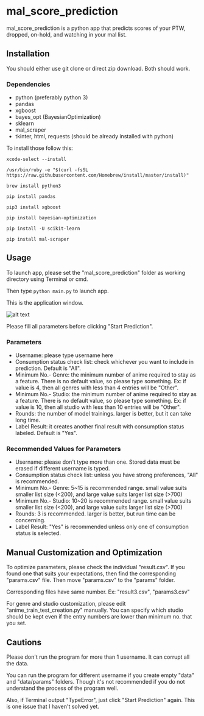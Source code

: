 # mal_score_prediction

mal_score_prediction is a python app that predicts scores of your PTW, dropped, on-hold, and watching in your mal list.

## Installation
You should either use git clone or direct zip download.
Both should work.

### Dependencies
* python (preferably python 3)
* pandas
* xgboost
* bayes_opt (BayesianOptimization)
* sklearn
* mal_scraper
* tkinter, html, requests (should be already installed with python)

To install those follow this:

`xcode-select --install`

`/usr/bin/ruby -e "$(curl -fsSL https://raw.githubusercontent.com/Homebrew/install/master/install)"`

`brew install python3`

`pip install pandas`

`pip3 install xgboost`

`pip install bayesian-optimization`

`pip install -U scikit-learn`

`pip install mal-scraper`

## Usage
To launch app, please set the "mal_score_prediction" folder as working directory using Terminal or cmd.

Then type `python main.py` to launch app.

This is the application window.

![alt text](https://i.imgur.com/qVEKsYc.jpg)

Please fill all parameters before clicking "Start Prediction".

### Parameters
* Username: please type username here
* Consumption status check list: check whichever you want to include in prediction. Default is "All".
* Minimum No.- Genre: the minimum number of anime required to stay as a feature. There is no default value, so please type something. Ex: if value is 4, then all genres with less than 4 entries will be "Other".
* Minimum No.- Studio: the minimum number of anime required to stay as a feature. There is no default value, so please type something. Ex: if value is 10, then all studio with less than 10 entries will be "Other".
* Rounds: the number of model trainings. larger is better, but it can take long time.
* Label Result: it creates another final result with consumption status labeled. Default is "Yes".

### Recommended Values for Parameters
* Username: please don't type more than one. Stored data must be erased if different username is typed.
* Consumption status check list: unless you have strong preferences, "All" is recommended.
* Minimum No.- Genre: 5~15 is recommended range. small value suits smaller list size (<200), and large value suits larger list size (>700)
* Minimum No.- Studio: 10~20 is recommended range. small value suits smaller list size (<200), and large value suits larger list size (>700)
* Rounds: 3 is recommended. larger is better, but run time can be concerning.
* Label Result: "Yes" is recommended unless only one of consumption status is selected.

## Manual Customization and Optimization
To optimize parameters, please check the individual "result.csv". If you found one that suits your expectations, then find the corresponding "params.csv" file. Then move "params.csv" to the "params" folder.

Corresponding files have same number. Ex: "result3.csv", "params3.csv"

For genre and studio customization, please edit "anime_train_test_creation.py" manually. You can specify which studio should be kept even if the entry numbers are lower than minimum no. that you set.

## Cautions
Please don't run the program for more than 1 username. It can corrupt all the data.

You can run the program for different username if you create empty "data" and "data/params" folders. Though it's not recommended if you do not understand the process of the program well.

Also, if Terminal output "TypeError", just click "Start Prediction" again. This is one issue that I haven't solved yet.
